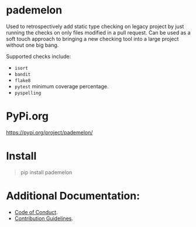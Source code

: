 # pademelon
Used to retrospectively add static type checking on legacy project by just
running the checks on only files modified in a pull request. Can be used as a
soft touch approach to bringing a new checking tool into a large project
without one big bang.

Supported checks include:
* `isort`
* `bandit`
* `flake8`
* `pytest` minimum coverage percentage.
* `pyspelling`

# PyPi.org
https://pypi.org/project/pademelon/

# Install
> pip install pademelon

# Additional Documentation:
* [Code of Conduct](CODE_OF_CONDUCT.md).
* [Contribution Guidelines](CONTRIBUTING.md).
